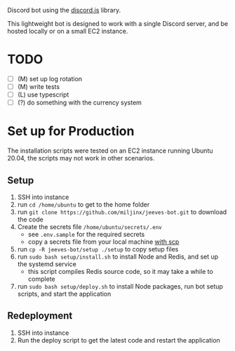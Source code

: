 Discord bot using the [discord.js](https://github.com/discordjs/discord.js) library.

This lightweight bot is designed to work with a single Discord server, and be hosted locally or on a small EC2 instance.

# TODO

- [ ] (M) set up log rotation
- [ ] (M) write tests
- [ ] (L) use typescript
- [ ] (?) do something with the currency system

# Set up for Production

The installation scripts were tested on an EC2 instance running Ubuntu 20.04, the scripts may not work in other scenarios.

## Setup

1. SSH into instance
2. run `cd /home/ubuntu` to get to the home folder
3. run `git clone https://github.com/miljinx/jeeves-bot.git` to download the code
4. Create the secrets file `/home/ubuntu/secrets/.env`
   - see `.env.sample` for the required secrets
   - copy a secrets file from your local machine [with scp](https://docs.aws.amazon.com/AWSEC2/latest/UserGuide/AccessingInstancesLinux.html#AccessingInstancesLinuxSCP)
5. run `cp -R jeeves-bot/setup ./setup` to copy setup files
6. run `sudo bash setup/install.sh` to install Node and Redis, and set up the systemd service
   - this script compiles Redis source code, so it may take a while to complete
7. run `sudo bash setup/deploy.sh` to install Node packages, run bot setup scripts, and start the application

## Redeployment

1. SSH into instance
2. Run the deploy script to get the latest code and restart the application
